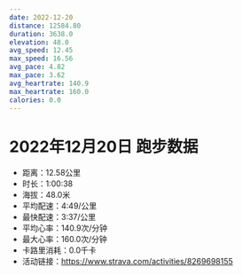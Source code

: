 ```yaml
---
date: 2022-12-20
distance: 12584.80
duration: 3638.0
elevation: 48.0
avg_speed: 12.45
max_speed: 16.56
avg_pace: 4.82
max_pace: 3.62
avg_heartrate: 140.9
max_heartrate: 160.0
calories: 0.0
---
```


# 2022年12月20日 跑步数据

- 距离：12.58公里
- 时长：1:00:38
- 海拔：48.0米
- 平均配速：4:49/公里
- 最快配速：3:37/公里
- 平均心率：140.9次/分钟
- 最大心率：160.0次/分钟
- 卡路里消耗：0.0千卡
- 活动链接：https://www.strava.com/activities/8269698155
